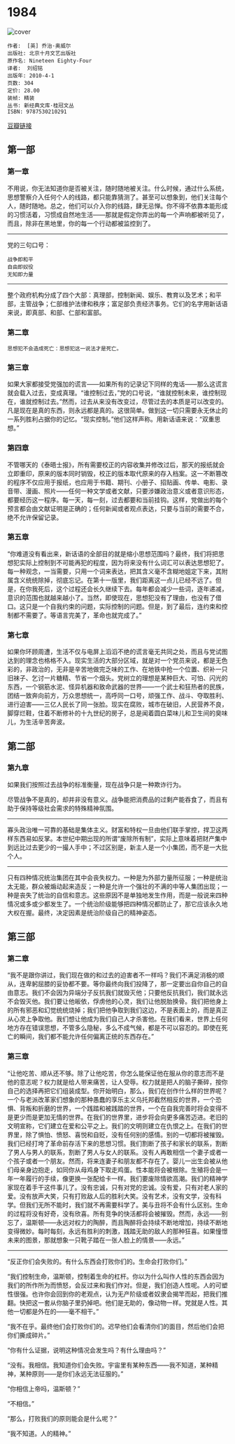 # 1984
![cover](https://img1.doubanio.com/lpic/s4371408.jpg)

    作者:  [英] 乔治·奥威尔 
    出版社: 北京十月文艺出版社
    原作名: Nineteen Eighty-Four
    译者:  刘绍铭 
    出版年: 2010-4-1
    页数: 304
    定价: 28.00
    装帧: 精装
    丛书: 新经典文库·桂冠文丛
    ISBN: 9787530210291

[豆瓣链接](https://book.douban.com/subject/4820710/)

## 第一部
### 第一章
不用说，你无法知道你是否被关注，随时随地被关注。什么时候，通过什么系统，思想警察介入任何个人的线路，都只能靠猜测了。甚至可以想象到，他们关注每个人，随时随地。总之，他们可以介入你的线路，肆无忌惮。你不得不依靠本能形成的习惯活着，习惯成自然地生活——那就是假定你弄出的每一个声响都被听见了，而且，除非在黑地里，你的每一个行动都被监控到了。

---

党的三句口号：

    战争即和平
    自由即奴役
    无知即力量

---

整个政府机构分成了四个大部：真理部，控制新闻、娱乐、教育以及艺术；和平部，主管战争；仁部维护法律和秩序；富足部负责经济事务。它们的名字用新话语来说，即真部、和部、仁部和富部。

### 第二章

    思想犯不会造成死亡：思想犯这一说法才是死亡。

### 第三章
如果大家都接受党强加的谎言——如果所有的记录记下同样的鬼话——那么这谎言就会载入过去，变成真理。“谁控制过去，”党的口号说，“谁就控制未来，谁控制现在，谁就控制过去。”然而，过去从来没有改变过，尽管过去的本质是可以改变的。凡是现在是真的东西，则永远都是真的。这很简单。做到这一切只需要永无休止的一系列胜利占据你的记忆。“现实控制。”他们这样声称。用新话语来说：“双重思想。”

### 第四章
不管哪天的《泰晤士报》，所有需要校正的内容收集并修改过后，那天的报纸就会立即重印，原来的版本同时销毁，校正的版本取代原来的存入档案。这一不断篡改的程序不仅应用于报纸，也应用于书籍、期刊、小册子、招贴画、传单、电影、录音带、漫画、照片——任何一种文学或者文献，只要涉嫌政治意义或者意识形态，都要经历这一程序。每一天，每一刻，过去都要和当前挂钩。这样，党做出的每个预言都会由文献证明是正确的；任何新闻或者观点表达，只要与当前的需要不合，绝不允许保留记录。

### 第五章
“你难道没有看出来，新话语的全部目的就是缩小思想范围吗？最终，我们将把思想犯实际上控制到不可能再犯的程度，因为将来没有什么词汇可以表达思想犯了。每一种观念，一当需要，只用一个词来表达，把其含义毫不含糊地姐定下来，其附属含义统统除掉，彻底忘记。在第十一版里，我们距离这一点儿已经不远了。但是，在你我死后，这个过程还会长久继续下去。每年都会减少一些词，逐年递减，意识的范围也就越来越小了。当然，即使现在，思想犯没有了理由，也没有了借口。这只是一个自我约束的问题，实际控制的问题。但是，到了最后，连约束和控制都不需要了。等语言完美了，革命也就完成了。”

### 第七章
如果你环顾周遭，生活不仅与电屏上滔滔不绝的谎言毫无共同之处，而且与党试图达到的理念也格格不入。现实生活的大部分区域，就是对一个党员来说，都是无色彩的，非政治的，无非是辛苦地做完乏味的工作、在地铁中抢一个位置、织补一只旧袜子、乞讨一片糖精、节省一个烟头。党树立的理想是某种巨大、可怕、闪光的东西，一个钢筋水泥、怪异机器和致命武器的世界——一个武士和狂热者的民族，团结一致奔向前方，万众思想统一，高呼同一口号，顽强工作、战斗、夺取胜利、进行迫害——三亿人民长了同一张脸。现实在腐败，城市在破旧，人民营养不良，脚穿烂鞋，住着不断修补的十九世纪的房子，总是闻着圆白菜味儿和卫生间的臭味儿，为生活辛苦奔波。

## 第二部
### 第九章
如果我们按照过去战争的标准衡量，现在战争只是一种欺诈行为。

尽管战争不是真的，却并非没有意义。战争能把消费品的过剩产能吞食了，而且有助于保持等级社会需求的特殊精神氛围。

---

寡头政治唯一可靠的基础是集体主义。财富和特权一旦由他们联手掌控，捍卫这两样东西易如反掌。本世纪中期出现的所谓“废除所有制”，实际上意味着把财产集中到远比过去更少的一撮人手中；不过区别是，新主人是一个小集团，而不是一大批个人。

---

只有四种情况统治集团在其中会丧失权力。一种是为外部力量所征服；一种是统治太无能，群众被煽动起来造反；一种是允许一个强壮的不满的中等人集团出现；一种是丧失了统治的自信和意志。这些原因不是单独地发生作用，而是一般说来四种情况或多或少都发生了。一个统治阶级能够把四种情况都防止了，那它应该永久地大权在握。最终，决定因素是统治阶级自己的精神姿态。

## 第三部
### 第二章
“我不是跟你讲过，我们现在做的和过去的迫害者不一样吗？我们不满足消极的顺从，连卑躬屈膝的妥协都不要。等你最终向我们投降了，那一定要出自你自己的自由意志。我们不会因为异端分子反抗我们就毁灭他；只要他反抗我们，我们就永远不会毁灭他。我们要让他皈依，俘虏他的心灵，我们让他脱胎换骨。我们把他身上的所有邪恶和幻觉统统烧掉；我们把他争取到我们这边，不是表面上的，而是真正从心灵上争取他。我们想让他成为我们自己人才杀害他。在我们看来，世界上任何地方存在错误思想，不管多么隐秘，多么不成气候，都是不可以容忍的。即使在死亡的瞬间，我们都不能允许任何偏离正统的东西存在。”

### 第三章
“让他吃苦、顺从还不够。除了让他吃苦，你怎么能保证他在服从你的意志而不是他的意志呢？权力就是给人带来痛苦，让人受辱。权力就是把人的脑子撕碎，按你自己的选择再把它们组装成型。你开始明白，那么，我们在创作什么样的世界呢？一个与老派改革家们想象的那种愚蠢的享乐主义乌托邦截然相反的世界，一个恐惧、背叛和折磨的世界，一个践踏和被践踏的世界，一个在自我完善时将会变得不是更少而是更加无情的世界。在我们的世界里，进步将会向更多痛苦迈进。老旧的文明宣称，它们建立在爱和公平之上。我们的文明则建立在仇恨之上。在我们的世界里，除了惧怕、愤怒、喜悦和自贬，没有任何别的感情。别的一切都将被摧毁。我们已经打垮了革命前存活下来的思想习惯。我们割断了孩子和家长的联系，割断了男人与男人的联系，割断了男人与女人的联系。没有人再敢相信一个妻子或者一个孩子或者一个朋友。然而，将来连妻子和朋友都不存在了。婴儿一出生会被从他们母亲身边抱走，如同你从母鸡身下取走鸡蛋。性本能将会被根除。生殖将会是一年一年履行的手续，像更换一张配给卡一样。我们要废除情欲高潮。我们的精神学家现在着手干这件事儿了。没有忠诚，只有对党的忠诚。没有爱，只有对老人家的爱。没有放声大笑，只有打败敌人后的胜利大笑。没有艺术，没有文学，没有科学。但我们无所不能时，我们就不再需要科学了。美与丑将不会有什么区别。生命的过程将没有好奇，没有欣喜。所有竞争的快活都将会被摧毁。然而，永远——别忘了，温斯顿——永远对权力的陶醉，而且陶醉将会持续不断地增加，持续不断地变得微妙。每时每刻，永远有胜利的刺激，践踏无助的敌人的那种狂喜。如果憧憬未来的图景，那就想象一只靴子踏在一张人脸上的情景——永远。”

---

“反正你们会失败的。有什么东西会打败你们的。生命会打败你们。”

“我们控制生命，温斯顿，控制着生命的杠杆。你以为什么叫作人性的东西会因为我们的所作所为而愤怒，会反过来和我们作对。但是，我们创造人性呢。人的可塑性很强。也许你会回到你的老观点，认为无产阶级或者奴隶会揭竿而起，把我们推翻。快把这一套从你脑子里扔掉吧。他们是无助的，像动物一样。党就是人性。其他一切都是外在的——毫不相干。”

“我不在乎。最终他们会打败你们的。迟早他们会看清你们的面目，然后他们会把你们撕成碎片。”

“你有什么证据，说明这种情况会发生吗？有什么理由吗？”

“没有。我相信。我知道你们会失败。宇宙里有某种东西——我不知道，某种精神，某种原则——是你们永远无法征服的。”

“你相信上帝吗，温斯顿？”

“不相信。”

“那么，打败我们的原则能会是什么呢？”

“我不知道。人的精神。”
